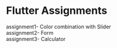 # Flutter Assignments

assignment1- Color combination with Slider<br>
assignment2- Form<br>
assignment3- Calculator
